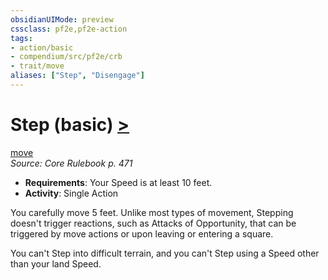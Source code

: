```yaml
---
obsidianUIMode: preview
cssclass: pf2e,pf2e-action
tags:
- action/basic
- compendium/src/pf2e/crb
- trait/move
aliases: ["Step", "Disengage"]
---
```

# Step (basic) [>](../core-rulebook/chapter-9-playing-the-game.md#Actions "Single Action")
[move](../traits/move.md)  
*Source: Core Rulebook p. 471*  


- **Requirements**: Your Speed is at least 10 feet.
- **Activity**: Single Action

You carefully move 5 feet. Unlike most types of movement, Stepping doesn't trigger reactions, such as Attacks of Opportunity, that can be triggered by move actions or upon leaving or entering a square.

You can't Step into difficult terrain, and you can't Step using a Speed other than your land Speed.